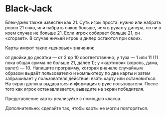 # Black-Jack
Блек-джек также известен как 21. Суть игры проста: нужно или набрать ровно 21 очко, или набрать очков больше, чем в руках у дилера, но ни в коем случае не больше 21. Если игрок собирает больше 21, он «сгорает». В случае ничьей игрок и дилер остаются при своих.

Карты имеют такие «ценовые» значения:

от двойки до десятки — от 2 до 10 соответственно;
у туза — 1 или 11 (11 пока общая сумма не больше 21, далее 1);
у «картинок» (король, дама, валет) — 10.
Напишите программу, которая вначале случайным образом выдаёт пользователю и компьютеру по две карты и затем запрашивает у пользователя действие: взять карту или остановиться. На экран должна выдаваться информация о руке пользователя. После того как игрок останавливается, выведите на экран победителя.

Представление карты реализуйте с помощью класса.

Дополнительно: сделайте так, чтобы карты не могли повторяться.
